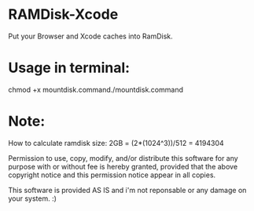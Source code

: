 RAMDisk-Xcode
=============

Put your Browser and Xcode caches into RamDisk.

<h1>Usage in terminal:</h1>
chmod +x mountdisk.command./mountdisk.command

<h1>Note:</h1>
How to calculate ramdisk size:
2GB = (2*(1024^3))/512 = 4194304

Permission to use, copy, modify, and/or distribute this software for any
purpose with or without fee is hereby granted, provided that the above
copyright notice and this permission notice appear in all copies.

This software is provided AS IS and i'm not reponsable or any damage on your system. :)
